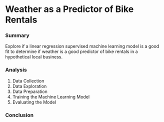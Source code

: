 # Weather as a Predictor of Bike Rentals

### Summary
Explore if a linear regression supervised machine learning model is a good fit to determine if weather is a good predictor of bike rentals in a hypothetical local business.

### Analysis
1. Data Collection
2. Data Exploration
3. Data Preparation
4. Training the Machine Learning Model
5. Evaluating the Model

### Conclusion
